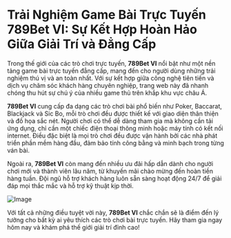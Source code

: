 # Trải Nghiệm Game Bài Trực Tuyến 789Bet VI: Sự Kết Hợp Hoàn Hảo Giữa Giải Trí và Đẳng Cấp

Trong thế giới của các trò chơi trực tuyến, **789Bet VI** nổi bật như một nền tảng game bài trực tuyến đẳng cấp, mang đến cho người dùng những trải nghiệm thú vị và an toàn nhất. Với sự kết hợp giữa công nghệ tiên tiến và dịch vụ chăm sóc khách hàng chuyên nghiệp, trang web này đã nhanh chóng thu hút sự chú ý của nhiều game thủ trên khắp khu vực châu Á.

**789Bet VI** cung cấp đa dạng các trò chơi bài phổ biến như Poker, Baccarat, Blackjack và Sic Bo, mỗi trò chơi đều được thiết kế với giao diện thân thiện và đồ họa sắc nét. Người chơi có thể dễ dàng tham gia mà không cần tải ứng dụng, chỉ cần một chiếc điện thoại thông minh hoặc máy tính có kết nối internet. Điều đặc biệt là mọi trò chơi đều được vận hành bởi các nhà phát triển phần mềm hàng đầu, đảm bảo tính công bằng và minh bạch trong từng ván bài.

Ngoài ra, **789Bet VI** còn mang đến nhiều ưu đãi hấp dẫn dành cho người chơi mới và thành viên lâu năm, từ khuyến mãi chào mừng đến hoàn tiền hàng tuần. Đội ngũ hỗ trợ khách hàng luôn sẵn sàng hoạt động 24/7 để giải đáp mọi thắc mắc và hỗ trợ kỹ thuật kịp thời.

![Image](https://github.com/user-attachments/assets/bd51ea9f-0666-407b-a7a7-98ead6de688c)

Với tất cả những điều tuyệt vời này, **789Bet VI** chắc chắn sẽ là điểm đến lý tưởng cho bất kỳ ai yêu thích các trò chơi bài trực tuyến. Hãy tham gia ngay hôm nay và khám phá thế giới giải trí đỉnh cao!